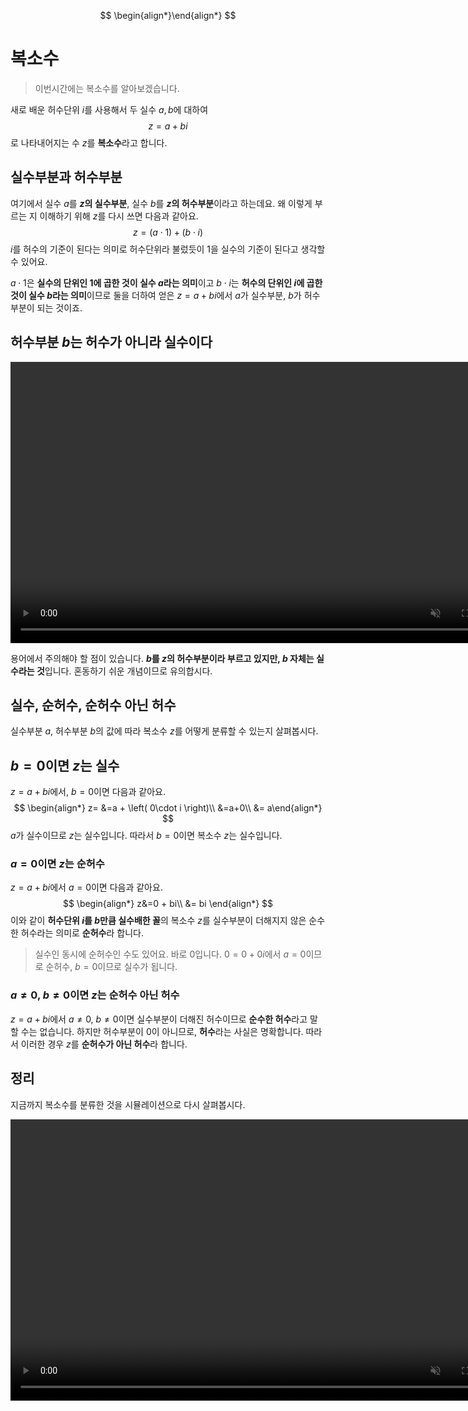 $$
\begin{align*}\end{align*}
$$

# 복소수
> 이번시간에는 복소수를 알아보겠습니다.

새로 배운 허수단위 $i$를 사용해서
두 실수 $a, b$에 대하여
$$z=a+bi$$
로 나타내어지는 수 $z$를 **복소수**라고 합니다.


## 실수부분과 허수부분
여기에서 실수 $a$를 **$z$의 실수부분**,
실수 $b$를 **$z$의 허수부분**이라고 하는데요.
왜 이렇게 부르는 지 이해하기 위해 $z$를 다시 쓰면 다음과 같아요.
$$z=\left( a\cdot 1 \right) + \left( b\cdot i \right)$$
$i$를 허수의 기준이 된다는 의미로 허수단위라 불렀듯이
$1$을 실수의 기준이 된다고 생각할 수 있어요. 

$a\cdot 1$은 **실수의 단위인 $1$에 곱한 것이 실수 $a$라는 의미**이고
$b\cdot i$는 **허수의 단위인 $i$에 곱한 것이 실수 $b$라는 의미**이므로
둘을 더하여 얻은 $z=a+bi$에서
$a$가 실수부분, $b$가 허수부분이 되는 것이죠.

## 허수부분 $b$는 허수가 아니라 실수이다

<video width="800" height="450" controls src="media/H11_0402_Scene1.mp4" autoplay muted></video>


용어에서 주의해야 할 점이 있습니다.
**$b$를 $z$의 허수부분이라 부르고 있지만,
$b$ 자체는 실수라는 것**입니다.
혼동하기 쉬운 개념이므로 유의합시다.



## 실수, 순허수, 순허수 아닌 허수
실수부분 $a$, 허수부분 $b$의 값에 따라
복소수 $z$를 어떻게 분류할 수 있는지 살펴봅시다.

## $b=0$이면 $z$는 실수
$z=a+bi$에서, $b=0$이면 다음과 같아요.
$$
\begin{align*}
z=
&=a + \left( 0\cdot i \right)\\
&=a+0\\
&= a\end{align*}
$$
$a$가 실수이므로 $z$는 실수입니다.
따라서 $b=0$이면 복소수 $z$는 실수입니다.

### $a=0$이면 $z$는 순허수
$z=a+bi$에서 $a=0$이면 다음과 같아요.
$$
\begin{align*}
z&=0 + bi\\
&= bi
\end{align*}
$$
이와 같이
**허수단위 $i$를 $b$만큼 실수배한 꼴**의 복소수 $z$를
실수부분이 더해지지 않은 순수한 허수라는 의미로 **순허수**라 합니다.

>실수인 동시에 순허수인 수도 있어요. 바로 $0$입니다.
$0=0+0i$에서 $a=0$이므로 순허수, $b=0$이므로 실수가 됩니다.

### $a\ne0$, $b\ne 0$이면 $z$는 순허수 아닌 허수
$z=a+bi$에서
$a \neq 0$, $b \ne 0$이면
실수부분이 더해진 허수이므로 **순수한 허수**라고 말할 수는 없습니다.
하지만 허수부분이 $0$이 아니므로, **허수**라는 사실은 명확합니다. 
따라서 이러한 경우 $z$를 **순허수가 아닌 허수**라 합니다.

## 정리
지금까지 복소수를 분류한 것을 시뮬레이션으로 다시 살펴봅시다.

<video width="800" height="450" controls src="media/H11_0402_Scene2.mp4" autoplay muted></video>


<!--  

      이 아래 내용은 대본상 answered PLUS 라고 나타내어 져있고, 해당 내용에 대한 영상은 없음

복소수 $a+b i(a, b$ 는 실수 $)$ 에 대하여

1. $a=0, b \neq 0$ 이면 $(a+b i)^{2}=-b^{2}<0 \leftarrow \frac{t_{0}}{\text { 항 } \frac{0}{0} \text { 수 }}$

2.  $a \neq 0, b=0$ 이면 $(a+b i)^{2}=a^{2}>0 \leftarrow$ 항상양수

3. $a \neq 0, b \neq 0$ 이면 $(a+b i)^{2}=a^{2}-b^{2}+2 a b i \leftarrow$ 항상허수

+ 허수끼리 대소비교가 안되는 이유에 대한 예시와 모순을 보여주는 식

$+a, b$ 가 실수 라는걸 눈여겨 보아야 하는 이유에 대한 예시 -->
